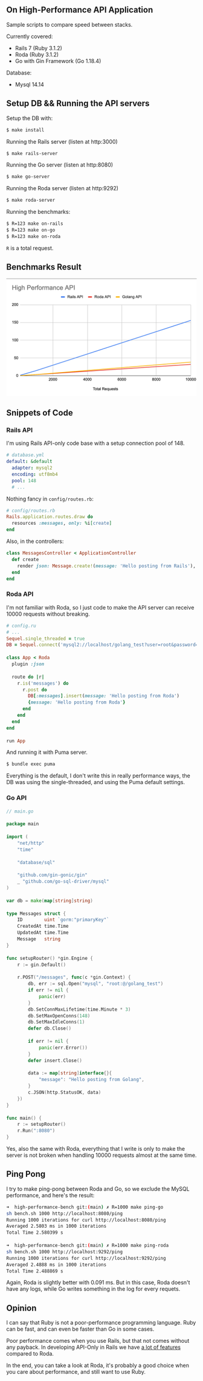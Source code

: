## On High-Performance API Application

Sample scripts to compare speed between stacks.

Currently covered:
- Rails 7 (Ruby 3.1.2)
- Roda (Ruby 3.1.2)
- Go with Gin Framework (Go 1.18.4)

Database:
- Mysql 14.14

## Setup DB && Running the API servers

Setup the DB with: 

```sh
$ make install
```

Running the Rails server (listen at http:3000)

```sh
$ make rails-server
```

Running the Go server (listen at http:8080)

```sh
$ make go-server
```

Running the Roda server (listen at http:9292)

```sh
$ make roda-server
```

Running the benchmarks:

```sh
$ R=123 make on-rails
$ R=123 make on-go
$ R=123 make on-roda
```

`R` is a total request.

## Benchmarks Result

![](result.png)

## Snippets of Code

### Rails API

I'm using Rails API-only code base with a setup connection pool of 148.

```yml
# database.yml
default: &default
  adapter: mysql2
  encoding: utf8mb4
  pool: 148
  # ...
```

Nothing fancy in `config/routes.rb`:

```rb
# config/routes.rb
Rails.application.routes.draw do
  resources :messages, only: %i[create]
end
```

Also, in the controllers:

```rb
class MessagesController < ApplicationController
  def create
    render json: Message.create!(message: 'Hello posting from Rails'), status: :ok
  end
end
```

### Roda API

I'm not familiar with Roda, so I just code to make the API server can receive 10000 requests without breaking.

```rb
# config.ru
# ...
Sequel.single_threaded = true
DB = Sequel.connect('mysql2://localhost/golang_test?user=root&password=', max_connections: 10)

class App < Roda
  plugin :json

  route do |r|
    r.is('messages') do
      r.post do
        DB[:messages].insert(message: 'Hello posting from Roda')
        {message: 'Hello posting from Roda'}
      end
    end
  end
end

run App
```

And running it with Puma server. 

```sh
$ bundle exec puma
```

Everything is the default, I don't write this in really performance ways, the DB was using the single-threaded, and using the Puma default settings.


### Go API

```go
// main.go

package main

import (
	"net/http"
	"time"

	"database/sql"

	"github.com/gin-gonic/gin"
	_ "github.com/go-sql-driver/mysql"
)

var db = make(map[string]string)

type Messages struct {
	ID        uint `gorm:"primaryKey"`
	CreatedAt time.Time
	UpdatedAt time.Time
	Message   string
}

func setupRouter() *gin.Engine {
	r := gin.Default()

	r.POST("/messages", func(c *gin.Context) {
		db, err := sql.Open("mysql", "root:@/golang_test")
		if err != nil {
			panic(err)
		}
		db.SetConnMaxLifetime(time.Minute * 3)
		db.SetMaxOpenConns(148)
		db.SetMaxIdleConns(1)
		defer db.Close()

		if err != nil {
			panic(err.Error())
		}
		defer insert.Close()

		data := map[string]interface{}{
			"message": "Hello posting from Golang",
		}
		c.JSON(http.StatusOK, data)
	})
}

func main() {
	r := setupRouter()
	r.Run(":8080")
}
```

Yes, also the same with Roda, everything that I write is only to make the server is not broken when handling 10000 requests almost at the same time.

## Ping Pong

I try to make ping-pong between Roda and Go, so we exclude the MySQL performance, and here's the result:

```sh
➜  high-performance-bench git:(main) ✗ R=1000 make ping-go
sh bench.sh 1000 http://localhost:8080/ping
Running 1000 iterations for curl http://localhost:8080/ping
Averaged 2.5803 ms in 1000 iterations
Total Time 2.580399 s

➜  high-performance-bench git:(main) ✗ R=1000 make ping-roda
sh bench.sh 1000 http://localhost:9292/ping
Running 1000 iterations for curl http://localhost:9292/ping
Averaged 2.4888 ms in 1000 iterations
Total Time 2.488869 s
```

Again, Roda is slightly better with 0.091 ms. But in this case, Roda doesn't have any logs, while Go writes something in the log for every requets.

## Opinion 

I can say that Ruby is not a poor-performance programming language. Ruby can be fast, and can even be faster than Go in some cases.
 
Poor performance comes when you use Rails, but that not comes without any payback. In developing API-Only in Rails we have [a lot of features](https://guides.rubyonrails.org/api_app.html#why-use-rails-for-json-apis-questionmark) compared to Roda.

In the end, you can take a look at Roda, it's probably a good choice when you care about performance, and still want to use Ruby. 
